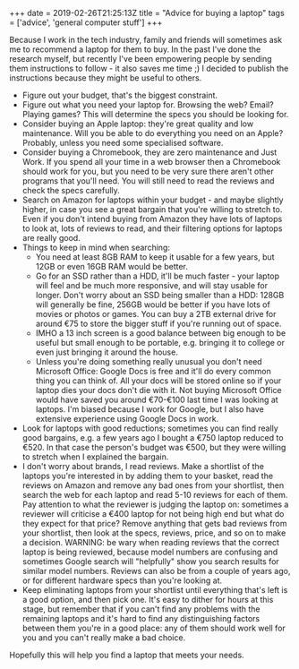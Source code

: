 +++
date = 2019-02-26T21:25:13Z
title = "Advice for buying a laptop"
tags = ['advice', 'general computer stuff']
+++

Because I work in the tech industry, family and friends will sometimes ask me to
recommend a laptop for them to buy.  In the past I've done the research myself,
but recently I've been empowering people by sending them instructions to
follow - it also saves me time ;)  I decided to publish the instructions because
they might be useful to others.

* Figure out your budget, that's the biggest constraint.
* Figure out what you need your laptop for.  Browsing the web?  Email?  Playing
  games?  This will determine the specs you should be looking for.
* Consider buying an Apple laptop: they're great quality and low maintenance.
  Will you be able to do everything you need on an Apple?  Probably, unless you
  need some specialised software.
* Consider buying a Chromebook, they are zero maintenance and Just Work.  If you
  spend all your time in a web browser then a Chromebook should work for you,
  but you need to be very sure there aren't other programs that you'll need.
  You will still need to read the reviews and check the specs carefully.
* Search on Amazon for laptops within your budget - and maybe slightly higher,
  in case you see a great bargain that you're willing to stretch to.  Even if
  you don't intend buying from Amazon they have lots of laptops to look at, lots
  of reviews to read, and their filtering options for laptops are really good.
* Things to keep in mind when searching:
    * You need at least 8GB RAM to keep it usable for a few years, but 12GB or
      even 16GB RAM would be better.
    * Go for an SSD rather than a HDD, it'll be much faster - your laptop will
      feel and be much more responsive, and will stay usable for longer.  Don't
      worry about an SSD being smaller than a HDD: 128GB will generally be fine,
      256GB would be better if you have lots of movies or photos or games.  You
      can buy a 2TB external drive for around €75 to store the bigger stuff if
      you're running out of space.
    * IMHO a 13 inch screen is a good balance between big enough to be useful
      but small enough to be portable, e.g. bringing it to college or even just
      bringing it around the house.
    * Unless you're doing something really unusual you don't need Microsoft
      Office: Google Docs is free and it'll do every common thing you can think
      of.  All your docs will be stored online so if your laptop dies your docs
      don't die with it.  Not buying Microsoft Office would have saved you
      around €70-€100 last time I was looking at laptops.  I'm biased because I
      work for Google, but I also have extensive experience using Google Docs in
      work.
* Look for laptops with good reductions; sometimes you can find really good
  bargains, e.g. a few years ago I bought a €750 laptop reduced to €520.  In
  that case the person's budget was €500, but they were willing to stretch when
  I explained the bargain.
* I don't worry about brands, I read reviews.  Make a shortlist of the laptops
  you're interested in by adding them to your basket, read the reviews on Amazon
  and remove any bad ones from your shortlist, then search the web for each
  laptop and read 5-10 reviews for each of them.  Pay attention to what the
  reviewer is judging the laptop on: sometimes a reviewer will criticise a €400
  laptop for not being high end but what do they expect for that price?  Remove
  anything that gets bad reviews from your shortlist, then look at the specs,
  reviews, price, and so on to make a decision.  WARNING: be wary when reading
  reviews that the correct laptop is being reviewed, because model numbers are
  confusing and sometimes Google search will "helpfully" show you search results
  for similar model numbers.  Reviews can also be from a couple of years ago, or
  for different hardware specs than you're looking at.
* Keep eliminating laptops from your shortlist until everything that's left is a
  good option, and then pick one.  It's easy to dither for hours at this stage,
  but remember that if you can't find any problems with the remaining laptops
  and it's hard to find any distinguishing factors between them you're in a good
  place: any of them should work well for you and you can't really make a bad
  choice.

Hopefully this will help you find a laptop that meets your needs.
